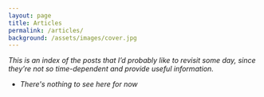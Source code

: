 ```yaml
---
layout: page
title: Articles
permalink: /articles/
background: /assets/images/cover.jpg
---
```


_This is an index of the posts that I’d probably like to revisit some day, since
they’re not so time-dependent and provide useful information._

* _There's nothing to see here for now_